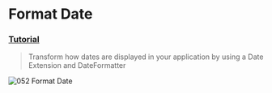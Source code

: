  # Format Date
 ### [Tutorial](https://designcode.io/swiftui-handbook-format-date)
> Transform how dates are displayed in your application by using a Date Extension and DateFormatter

![052 Format Date](https://github.com/mrgsdev/DesignCode/assets/157994617/1eef36ec-b3ee-4b61-a04d-64197b0fe5b5)
 